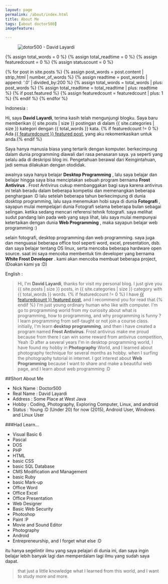 ```yaml
---
layout: page
permalink: /about/index.html
title: About Me
tags: [about doctor500]
imagefeature:

---
```

<figure>
  <img src="{{ site.url }}/images/dotor500-profile.png" alt="dotor500 - David Layardi">
</figure>

{% assign total_words = 0 %}
{% assign total_readtime = 0 %}
{% assign featuredcount = 0 %}
{% assign statuscount = 0 %}

{% for post in site.posts %}
    {% assign post_words = post.content | strip_html | number_of_words %}
    {% assign readtime = post_words | append: '.0' | divided_by:200 %}
    {% assign total_words = total_words | plus: post_words %}
    {% assign total_readtime = total_readtime | plus: readtime %}
    {% if post.featured %}
    {% assign featuredcount = featuredcount | plus: 1 %}
    {% endif %}
{% endfor %}

Indonesia :

Hi, saya **David Layardi**, terima kasih telah mengunjungi blogku. Saya baru memberikan {{ site.posts | size }} postingan di dalam {{ site.categories | size }} kategori dengan {{ total_words }} kata. {% if featuredcount != 0 %} Ada <a href="{{ site.url }}/featured">{{ featuredcount }} featured post</a>, yang aku rekomenkasikan untuk anda.{% endif %}

Saya hanya manusia biasa yang tertarik dengan komputer. berkecimpung dalam dunia programming diawali dari rasa penasaran saya. ya seperti yang selalu ada di deskripsi blog ini. Pengetahuan berawal dari Keingintahuan, jadi semua dilakukan dengan otodidak.

awalnya saya hanya belajar **Desktop Programming** , lalu saya belajar dan belajar hingga saya bisa menciptakan sebuah program bernama **Frost Antivirus** . Frost Antivirus cukup membanggakan bagi saya karena antivirus ini telah beradu dalam beberapa kompetisi dan memenangkan beberapa penghargaan :D
lalu setelah beberapa tahun berkecimpung di dunia dosktop programming, lalu saya menemukan hobi saya di dunia **Fotografi** , sayapun mulai mempelajari dunia Fotografi selama beberapa bulan sebagai selingan.
ketika sedang mencari referensi tehnik fotografi. saya melihat sudut pandang lain pada web yang saya lihat, lalu saya mulai mempunyai ketertaikan dengan dunia **Web Programming** , maka sayapun belajar web programming :)

selain fotografi, desktop programming dan web programming. saya juga dan menguasai beberapa office tool seperti word, excel, presentation, dsb. dan saya belajar tentang OS linux, serta mencoba beberapa hardware open source.
saat ini saya mencoba membentuk tim developer yang bernama **White Frost Developer** . kami akan mencoba membuat beberapa project, (Doakan kami ya :D)

English :

> Hi, I'm **David Layardi**, thanks for visit my personal blog. I just give you {{ site.posts | size }} posts, in {{ site.categories | size }} category with {{ total_words }} words. {% if featuredcount != 0 %} I have <a href="{{ site.url }}/featured">{{ featuredcount }} featured post</a>, and I recommend you for read that.{% endif %} I'm just young ordinary human who like with computer. I'm go to programming world from my curiosity about what is programming, how to programming, and why programming is funny ? I learn programming from self-taught or not join a course class. initially, I'm learn **desktop programming**, and then i have created a program named **Frost Antivirus**. Frost antivirus make me proud because from there I can win some reward from antivirus competition, Yeah :D
after a several years I'm in desktop programming world, I have found my hobby in **Photography** World, and I learned about photography technique for several months as hobby. when I surfing the photography tutorial in internet. I got interest about **Web Programming** because I want to share and make a beautiful web page, and I learn about web programming :D

##Short About Me

* Nick Name : Doctor500
* Real Name : David Layardi
* Address   : Some Place at West Java
* Hobby     : Coding, Photography, Exploring Computer, Linux, and android
* Status    : Young :D (Under 20) for now (2015), Android User, Windows and Linux User

###Had Learn...
* Visual Basic 6
* Pascal
* DOS
* PHP
* HTML
* basic CSS
* basic SQL Database
* CMS Modification and Management
* basic Ruby
* basic Mark-up
* Office Word
* Office Excel
* Office Presentation
* Web Designer
* Basic Web Security
* Photoshop
* Paint :P
* Movie and Sound Editor
* Photography
* Android
* Entrepreneurship, and I forget what else :D

itu hanya segelintir ilmu yang saya pelajari di dunia ini, dan saya ingin belajar lebih banyak lagi dan memperdalam lagi ilmu yang sudah saya dapat.

> that just a little knowledge what I learned from this world, and I want to study more and more.
